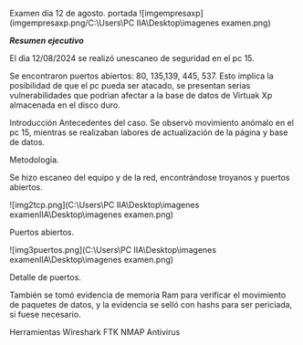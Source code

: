 Examen día 12 de agosto.
portada 
![imgempresaxp](imgempresaxp.png/C:\Users\PC IIA\Desktop\imagenes examen.png)

***Resumen ejecutivo***

El dìa 12/08/2024
se realizó unescaneo de seguridad en el pc 15. 

Se encontraron puertos abiertos: 80, 135,139, 445, 537.
Esto implica la posibilidad de que el pc pueda ser atacado, se presentan serias vulnerabilidades que podrìan afectar a la base  de datos de Virtuak Xp almacenada en el disco duro.

Introducción
Antecedentes del caso. 
Se observò movimiento anómalo en el pc 15, mientras se realizaban labores de actualización de la página y base de datos. 

Metodología.

Se hizo escaneo del equipo y de la red, encontrándose troyanos y puertos abiertos.


![img2tcp.png](C:\Users\PC IIA\Desktop\imagenes examenIIA\Desktop\imagenes examen.png)

Puertos abiertos.

![img3puertos.png](C:\Users\PC IIA\Desktop\imagenes examenIIA\Desktop\imagenes examen.png)

Detalle de puertos.
 
 También se tomó evidencia de memoria Ram para verificar el movimiento de paquetes de datos, y la evidencia se selló con hashs para ser periciada, si fuese necesario. 

 Herramientas 
 Wireshark
 FTK 
 NMAP
 Antivirus 
 
 

 
 

  




